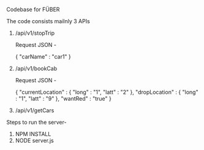 Codebase for FÜBER

The code consists mailnly 3 APIs

1. /api/v1/stopTrip

    Request JSON - 

    {
    "carName" : "car1"
    }

2. /api/v1/bookCab

    Request JSON - 

    {
    "currentLocation" : {
      "long" : "1",
      "latt" : "2"
    },
    "dropLocation" : {
      "long" : "1",
      "latt" : "9"
    },
    "wantRed" : "true"
    }

3. /api/v1/getCars

Steps to run the server-

1. NPM INSTALL
2. NODE server.js
